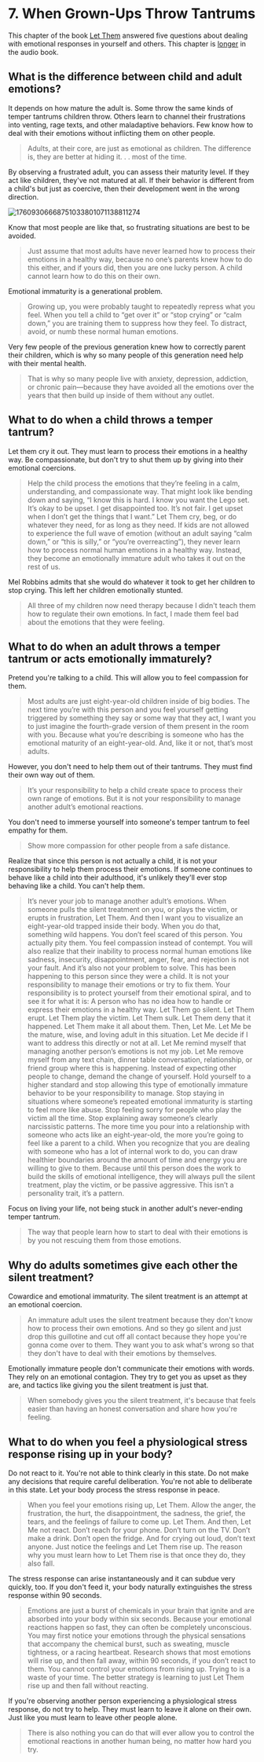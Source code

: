 # 7. When Grown-Ups Throw Tantrums

This chapter of the book [Let Them](../../../2025/10/14/let-them.md) answered five questions about dealing with emotional responses in yourself and others. This chapter is [longer](https://writecomments.com/transcripts/?md5=8b1296c39aebc88ce03dd9c531f2393f) in the audio book.

## What is the difference between child and adult emotions? 

It depends on how mature the adult is. Some throw the same kinds of temper tantrums children throw. Others learn to channel their frustrations into venting, rage texts, and other maladaptive behaviors. Few know how to deal with their emotions without inflicting them on other people.

> Adults, at their core, are just as emotional as children. The difference is, they are better at hiding it. . . most of the time.

By observing a frustrated adult, you can assess their maturity level. If they act like children, they've not matured at all. If their behavior is different from a child's but just as coercive, then their development went in the wrong direction.

![17609306668751033801071138811274](https://github.com/user-attachments/assets/72e8b256-925a-47d1-b791-7e44a4694c65)

Know that most people are like that, so frustrating situations are best to be avoided.

> Just assume that most adults have never learned how to process their emotions in a healthy way, because no one’s parents knew how to do this either, and if yours did, then you are one lucky person. A child cannot learn how to do this on their own.

Emotional immaturity is a generational problem.

> Growing up, you were probably taught to repeatedly repress what you feel. When you tell a child to “get over it” or “stop crying” or “calm down,” you are training them to suppress how they feel. To distract, avoid, or numb these normal human emotions.

Very few people of the previous generation knew how to correctly parent their children, which is why so many people of this generation need help with their mental health.

> That is why so many people live with anxiety, depression, addiction, or chronic pain—because they have avoided all the emotions over the years that then build up inside of them without any outlet.

## What to do when a child throws a temper tantrum?

Let them cry it out. They must learn to process their emotions in a healthy way. Be compassionate, but don't try to shut them up by giving into their emotional coercions.

> Help the child process the emotions that they’re feeling in a calm, understanding, and compassionate way. That might look like bending down and saying, “I know this is hard. I know you want the Lego set. It’s okay to be upset. I get disappointed too. It’s not fair. I get upset when I don’t get the things that I want.” Let Them cry, beg, or do whatever they need, for as long as they need. If kids are not allowed to experience the full wave of emotion (without an adult saying “calm down,” or “this is silly,” or “you’re overreacting”), they never learn how to process normal human emotions in a healthy way. Instead, they become an emotionally immature adult who takes it out on the rest of us.

Mel Robbins admits that she would do whatever it took to get her children to stop crying. This left her children emotionally stunted.

> All three of my children now need therapy because I didn't teach them how to regulate their own emotions. In fact, I made them feel bad about the emotions that they were feeling.

## What to do when an adult throws a temper tantrum or acts emotionally immaturely?

Pretend you're talking to a child. This will allow you to feel compassion for them.

> Most adults are just eight-year-old children inside of big bodies. The next time you’re with this person and you feel yourself getting triggered by something they say or some way that they act, I want you to just imagine the fourth-grade version of them present in the room with you. Because what you’re describing is someone who has the emotional maturity of an eight-year-old. And, like it or not, that’s most adults.

However, you don't need to help them out of their tantrums. They must find their own way out of them.

> It’s your responsibility to help a child create space to process their own range of emotions. But it is not your responsibility to manage another adult’s emotional reactions.

You don't need to immerse yourself into someone's temper tantrum to feel empathy for them.

> Show more compassion for other people from a safe distance.

Realize that since this person is not actually a child, it is not your responsibility to help them process their emotions. If someone continues to behave like a child into their adulthood, it's unlikely they'll ever stop behaving like a child. You can't help them.

> It’s never your job to manage another adult’s emotions. When someone pulls the silent treatment on you, or plays the victim, or erupts in frustration, Let Them. And then I want you to visualize an eight-year-old trapped inside their body. When you do that, something wild happens. You don’t feel scared of this person. You actually pity them. You feel compassion instead of contempt. You will also realize that their inability to process normal human emotions like sadness, insecurity, disappointment, anger, fear, and rejection is not your fault. And it’s also not your problem to solve. This has been happening to this person since they were a child. It is not your responsibility to manage their emotions or try to fix them. Your responsibility is to protect yourself from their emotional spiral, and to see it for what it is: A person who has no idea how to handle or express their emotions in a healthy way. Let Them go silent. Let Them erupt. Let Them play the victim. Let Them sulk. Let Them deny that it happened. Let Them make it all about them. Then, Let Me. Let Me be the mature, wise, and loving adult in this situation. Let Me decide if I want to address this directly or not at all. Let Me remind myself that managing another person’s emotions is not my job. Let Me remove myself from any text chain, dinner table conversation, relationship, or friend group where this is happening. Instead of expecting other people to change, demand the change of yourself. Hold yourself to a higher standard and stop allowing this type of emotionally immature behavior to be your responsibility to manage. Stop staying in situations where someone’s repeated emotional immaturity is starting to feel more like abuse. Stop feeling sorry for people who play the victim all the time. Stop explaining away someone’s clearly narcissistic patterns. The more time you pour into a relationship with someone who acts like an eight-year-old, the more you’re going to feel like a parent to a child. When you recognize that you are dealing with someone who has a lot of internal work to do, you can draw healthier boundaries around the amount of time and energy you are willing to give to them. Because until this person does the work to build the skills of emotional intelligence, they will always pull the silent treatment, play the victim, or be passive aggressive. This isn’t a personality trait, it’s a pattern.

Focus on living your life, not being stuck in another adult's never-ending temper tantrum.

> The way that people learn how to start to deal with their emotions is by you not rescuing them from those emotions.

## Why do adults sometimes give each other the silent treatment? 

Cowardice and emotional immaturity. The silent treatment is an attempt at an emotional coercion.

> An immature adult uses the silent treatment because they don't know how to process their own emotions. And so they go silent and just drop this guillotine and cut off all contact because they hope you're gonna come over to them. They want you to ask what's wrong so that they don't have to deal with their emotions by themselves.

Emotionally immature people don't communicate their emotions with words. They rely on an emotional contagion. They try to get you as upset as they are, and tactics like giving you the silent treatment is just that.

> When somebody gives you the silent treatment, it's because that feels easier than having an honest conversation and share how you're feeling.

## What to do when you feel a physiological stress response rising up in your body?

Do not react to it. You're not able to think clearly in this state. Do not make any decisions that require careful deliberation. You're not able to deliberate in this state. Let your body process the stress response in peace.

> When you feel your emotions rising up, Let Them. Allow the anger, the frustration, the hurt, the disappointment, the sadness, the grief, the tears, and the feelings of failure to come up. Let Them. And then, Let Me not react. Don’t reach for your phone. Don’t turn on the TV. Don’t make a drink. Don’t open the fridge. And for crying out loud, don’t text anyone. Just notice the feelings and Let Them rise up. The reason why you must learn how to Let Them rise is that once they do, they also fall.

The stress response can arise instantaneously and it can subdue very quickly, too. If you don't feed it, your body naturally extinguishes the stress response within 90 seconds.

> Emotions are just a burst of chemicals in your brain that ignite and are absorbed into your body within six seconds. Because your emotional reactions happen so fast, they can often be completely unconscious. You may first notice your emotions through the physical sensations that accompany the chemical burst, such as sweating, muscle tightness, or a racing heartbeat. Research shows that most emotions will rise up, and then fall away, within 90 seconds, if you don’t react to them. You cannot control your emotions from rising up. Trying to is a waste of your time. The better strategy is learning to just Let Them rise up and then fall without reacting.

If you're observing another person experiencing a physiological stress response, do not try to help. They must learn to leave it alone on their own. Just like you must learn to leave other people alone.

> There is also nothing you can do that will ever allow you to control the emotional reactions in another human being, no matter how hard you try.
